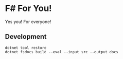 # F# For You!
Yes you! For everyone!

## Development

    dotnet tool restore
    dotnet fsdocs build --eval --input src --output docs
